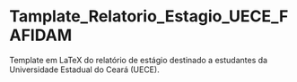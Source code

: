 # Tamplate_Relatorio_Estagio_UECE_FAFIDAM
Template em LaTeX do relatório de estágio destinado a estudantes da Universidade Estadual do Ceará  (UECE). 
